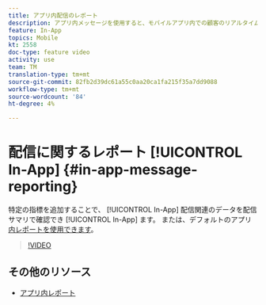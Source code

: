```yaml
---
title: アプリ内配信のレポート
description: アプリ内メッセージを使用すると、モバイルアプリ内での顧客のリアルタイム動作に応じて、文脈で関連するアプリ内メッセージをユーザーに提示できます。
feature: In-App
topics: Mobile
kt: 2558
doc-type: feature video
activity: use
team: TM
translation-type: tm+mt
source-git-commit: 82fb2d39dc61a55c0aa20ca1fa215f35a7dd9088
workflow-type: tm+mt
source-wordcount: '84'
ht-degree: 4%

---
```


# 配信に関するレポート [!UICONTROL In-App] {#in-app-message-reporting}

特定の指標を追加することで、 [!UICONTROL In-App] 配信関連のデータを配信サマリで確認でき [!UICONTROL In-App] ます。 または、デフォルトのアプリ [内レポートを使用できます](https://docs.adobe.com/content/help/en/campaign-standard/using/reporting/list-of-reports/in-app-report.html)。

>[!VIDEO](https://video.tv.adobe.com/v/26412?quality=12)

## その他のリソース

* [アプリ内レポート](https://docs.adobe.com/content/help/en/campaign-standard/using/reporting/list-of-reports/in-app-report.html)
